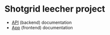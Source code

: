 # Shotgrid leecher project

- [API](./api/README.md) (backend) documentation
- [App](./app/README.md) (frontend) documentation
